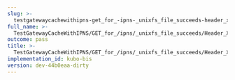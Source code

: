 ```yaml
---
slug: >-
  testgatewaycachewithipns-get_for_-ipns-_unixfs_file_succeeds-header_x-ipfs-path
full_name: >-
  TestGatewayCacheWithIPNS/GET_for_/ipns/_unixfs_file_succeeds/Header_X-Ipfs-Path
outcome: pass
title: >-
  TestGatewayCacheWithIPNS/GET_for_/ipns/_unixfs_file_succeeds/Header_X-Ipfs-Path
implementation_id: kubo-bis
version: dev-44b0eaa-dirty
---
```



